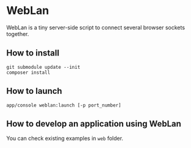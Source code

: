 # WebLan
WebLan is a tiny server-side script to connect several browser sockets together.

## How to install
```shell
git submodule update --init
composer install
```

## How to launch
```shell
app/console weblan:launch [-p port_number]
```

## How to develop an application using WebLan

You can check existing examples in `web` folder.
